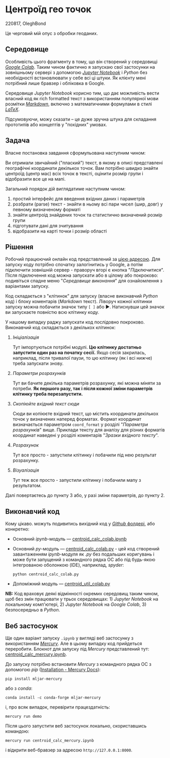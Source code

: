 # Центроїд гео точок

220817, OleghBond

Це черговий мій опус з обробки геоданих.

## Середовище

Особливість цього фрагменту в тому, що він створений у середовищі [*Google Colab*](https://colab.research.google.com/). Таким чином фактично я запускаю свої застосунки на зовнішньому сервері з допомогою [*Jupyter Notebook*](https://jupyter.org/) і *Python* без необхідності встановлювати у себе всі ці штуки. Як клієнту мені потрібний лише бравзер і обліковка в Google.

Середовище *Jupyter Notebook* корисно тим, що дає можливість вести власний код як rich formatted текст з використанням популярної мови розмітки [*Markdown*](https://gist.github.com/Jekins/2bf2d0638163f1294637), включно з математичними формулами в стилі [*LaTeX*](https://katex.org/docs/supported.html).

Підсумовуючи, можу сказати – це дуже зручна штука для складання прототипів або концептів у "похідних" умовах.

## Задача

Власне постановка завдання сформульована наступним чином:

Ви отримали звичайний ("плаский") текст, в якому в описі представлені географічні координати декількох точок. Вам потрібно швидко знайти центроїд (центр мас) всіх точок в тексті, оцінити розмір групи і відобразити все це на мапі.

Загальний порядок дій виглядатиме наступним чином:

1) простий інтерфейс для введення вхідних даних і параметрів
2) розбрати (parse) текст - знайти в ньому всі пари чисел (шир, довг) у певному визначеному форматі
3) знайти центроід знайдених точок та статистично визначений розмір групи
4) підготувати дані для зчитування
5) відобразити на карті точки і розмір області

## Рішення

Робочий працюючий онлайн код представлений за [цією адресою](https://colab.research.google.com/drive/1yucRNSL4sPshdHIQgU1zwXfdbxYPwKRV). Для запуску коду потрібно спочатку залогінитись у Google, а потім підключити зовнішній сервер - праворуч вгорі є кнопка "*Підключитися*". Після підключення код можна запускати або в цілому або покроково: подивіться спадне меню "*Середовище виконання*" для ознайомлення з варіантами запуску.

Код складається з "клітинок" для запуску (власне виконавчий *Python* код) і блоку коментарів (*Markdown* текст). Ліворуч кожної клітинки запуску можна побачити значок типу `[ ]` або :arrow_forward:. Натиснувши цей значок ви запускаєте повністю всю клітинку коду.

У нашому випадку раджу запускати код послідовно покроково. Виконавчий код складається з декількох клітинок:

1. *Ініціалізація*

   Тут імпортуються потрібні модулі. **Цю клітинку достатньо запустити один раз на початку сесії.** Якщо сесія закрилась, наприклад, після тривалої паузи, то цю клітинку (як і всі нижче) треба запускати знову.

2. *Параметри розрахунків*

   Тут ви бачите декілька параметрів розрахунку, які можна міняти за потреби. **Як першого разу, так і після кожної зміни параметрів клітинку треба перезапустити.**

3. *Скопіюйте вхідний текст сюди*

   Сюди ви копіюєте вхідний текст, що містить координати декількох точок у визначених наперед форматах. Формат координат визначається параметром `coord_format` у розділі "*Параметри розрахунків*" вище. Приклади тексту для аналізу для різних форматів координат наведені у розділі коментарів "*Зразки вхідного тексту*". 

4. *Розрахунок*

   Тут все просто - запустили клітинку і побачили під нею результат розрахунку.

5. *Візуалізація*

   Тут теж все просто - запустили клітинку і побачили мапу з результатом.

Далі повертаєтесь до пункту 3 або, у разі зміни параметрів, до пункту 2.

## Виконавчий код

Кому цікаво. можуть подивитись вихідний код у [*Github* фолдері](https://github.com/protw/airscape/tree/master/stavok/gis/centroid), або конкретно:

* Основний *ipynb*-модуль — [centroid_calc_colab.ipynb](centroid_calc_colab.ipynb)
* Основний *py*-модуль — [centroid_calc_colab.py](centroid_calc_colab.py) - цей код створений завантаженням *ipynb*-модуля як *.py* без подальших коригувань і може бути запущений з командного рядка ОС або під будь-якою інтегрованою оболонкою (IDE), наприклад, *spyder*:

  ```
  python centroid_calc_colab.py
  ```
* Допоміжний модуль — [centroid_util_colab.py](centroid_util_colab.py)

**NB:** Код враховує деякі відмінності окремих середовищ таким чином, щоб без змін працювати у трьох середовищах: 1) *Jupyter Notebook* на локальному комп'ютері, 2) *Jupyter Notebook* на *Google Colab*, 3) безпосередньо в *Python*.

## Веб застосунок

Ще один варіант запуску `.ipynb` у вигляді веб застосунку з використанням [*Mercury*](https://mljar.com/mercury/). Але в цьому випадку код прийдеться переробити. Блокнот для запуску під *Mercury* представлений тут: [centroid_calc_mercury.ipynb](centroid_calc_mercury.ipynb).

До запуску потрібно встановити *Mercury* з командного рядка ОС з допомогою *pip* ([Installation - Mercury Docs](https://mercury-docs.readthedocs.io/en/latest/installation/)):

```
pip install mljar-mercury
```

або з *conda*:

```
conda install -c conda-forge mljar-mercury
```

і, про всяк випадок, перевірити працездатність:

```
mercury run demo
```

Після цього запустити веб застосунок локально, скориставшись командою:

```
mercury run centroid_calc_mercury.ipynb
```

і відкрити веб-бравзер за адресою `http://127.0.0.1:8000`.